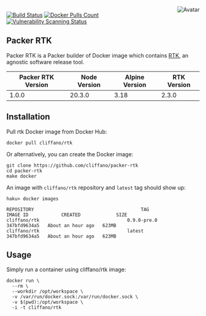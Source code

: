 <img align="right" src="https://raw.github.com/cliffano/packer-rtk/master/avatar.jpg" alt="Avatar"/>

[![Build Status](https://github.com/cliffano/packer-rtk/workflows/CI/badge.svg)](https://github.com/cliffano/packer-rtk/actions?query=workflow%3ACI)
[![Docker Pulls Count](https://img.shields.io/docker/pulls/cliffano/rtk.svg)](https://hub.docker.com/r/cliffano/rtk/)
[![Vulnerability Scanning Status](https://snyk.io/test/github/cliffano/packer-rtk/badge.svg)](https://snyk.io/test/github/cliffano/packer-rtk)

Packer RTK
-------------

Packer RTK is a Packer builder of Docker image which contains [RTK](https://github.com/cliffano/rtk), an agnostic software release tool.

| Packer RTK Version | Node Version | Alpine Version | RTK Version |
|--------------------|--------------|----------------|-------------|
| 1.0.0              | 20.3.0       | 3.18           | 2.3.0       |

Installation
------------

Pull rtk Docker image from Docker Hub:

    docker pull cliffano/rtk

Or alternatively, you can create the Docker image:

    git clone https://github.com/cliffano/packer-rtk
    cd packer-rtk
    make docker

An image with `cliffano/rtk` repository and `latest` tag should show up:

    haku> docker images

    REPOSITORY                                       TAG                 IMAGE ID            CREATED             SIZE
    cliffano/rtk                                0.9.0-pre.0                            347bfd9634a5   About an hour ago   623MB
    cliffano/rtk                                latest                                 347bfd9634a5   About an hour ago   623MB

Usage
-----

Simply run a container using cliffano/rtk image:

    docker run \
      --rm \
      --workdir /opt/workspace \
      -v /var/run/docker.sock:/var/run/docker.sock \
      -v $(pwd):/opt/workspace \
      -i -t cliffano/rtk
